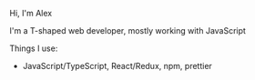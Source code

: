 Hi, I'm Alex

I'm a T-shaped web developer, mostly working with JavaScript

Things I use:
- JavaScript/TypeScript, React/Redux, npm, prettier

